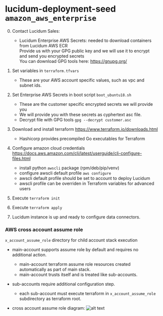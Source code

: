 # lucidum-deployment-seed `amazon_aws_enterprise`


0. Contact Lucidum Sales:
   - Lucidum Enterprise AWS Secrets: needed to download containers from Lucidum AWS ECR\
     Provide us with your GPG public key and we will use it to encrypt and send you encrypted secrets\
     You can download GPG tools here: https://gnupg.org/

1. Set variables in `terraform.tfvars`
   - These are your AWS account specific values, such as vpc and subnet ids.

2. Set Enterprise AWS Secrets in boot script `boot_ubuntu18.sh`
   - These are the customer specific encrypted secrets we will provide you
   - We will provide you with these secrets as cyphertext asc file.
   - Decrypt file with GPG tools `gpg --decrypt customer.asc`

3. Download and install terraform https://www.terraform.io/downloads.html
   - Hashicorp provides precompiled Go executables for Terraform

4. Configure amazon cloud credentials https://docs.aws.amazon.com/cli/latest/userguide/cli-configure-files.html
   - install python `awscli` package (rpm/deb/pip/venv)
   - configure awscli default profile `aws configure`
   - awscli default profile should be set to account to deploy Lucidum
   - awscli profile can be overriden in Terraform variables for advanced users

5. Execute `terraform init`

6. Execute `terraform apply`

7. Lucidum instance is up and ready to configure data connectors.


### AWS cross account assume role

`x_account_assume_role` directory for child account stack execution

- main-account supports assume role by default and requires no additional action.
  * main-account terraform assume role resources created automatically as part of main stack.
  * main-account trusts itself and is treated like sub-accounts.

- sub-accounts require additional configuration step.
  * each sub-account must execute terraform in `x_account_assume_role` subdirectory as terraform root.

- cross account assume role diagram:
![alt text](https://github.com/LucidumInc/lucidum-deployment-seed/blob/master/assume-role.jpg?raw=true)
